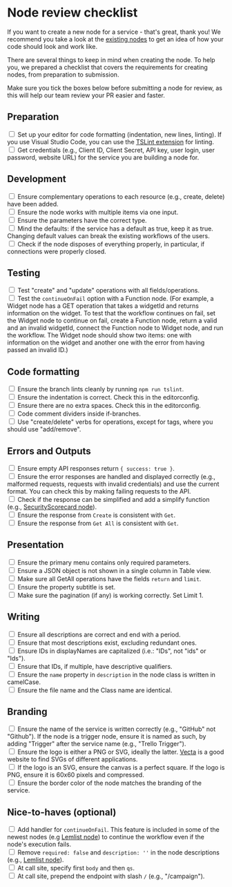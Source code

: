 # Node review checklist

If you want to create a new node for a service - that's great, thank you! We recommend you take a look at the [existing nodes](https://github.com/n8n-io/n8n/tree/master/packages/nodes-base/nodes) to get an idea of how your code should look and work like.

There are several things to keep in mind when creating the node. To help you, we prepared a checklist that covers the requirements for creating nodes, from preparation to submission.

Make sure you tick the boxes below before submitting a node for review, as this will help our team review your PR easier and faster.

## Preparation
<input type="checkbox"> Set up your editor for code formatting (indentation, new lines, linting). If you use Visual Studio Code, you can use the <a href="https://marketplace.visualstudio.com/items?itemName=ms-vscode.vscode-typescript-tslint-plugin">TSLint extension</a> for linting.</input> <br>
<input type="checkbox"> Get credentials (e.g., Client ID, Client Secret, API key, user login, user password, website URL) for the service you are building a node for.</input>

## Development

<input type="checkbox"> Ensure complementary operations to each resource (e.g., create, delete) have been added.</input><br>
<input type="checkbox"> Ensure the node works with multiple items via one input.</input><br>
<input type="checkbox"> Ensure the parameters have the correct type.</input><br>
<input type="checkbox"> Mind the defaults: if the service has a default as true, keep it as true. Changing default values can break the existing workflows of the users.</input><br>
<input type="checkbox"> Check if the node disposes of everything properly, in particular, if connections were properly closed.</input><br>

## Testing

<input type="checkbox"> Test "create" and "update" operations with all fields/operations.</input><br>
<input type="checkbox"> Test the `continueOnFail` option with a Function node. (For example, a Widget node has a GET operation that takes a widgetId and returns information on the widget. To test that the workflow continues on fail, set the Widget node to continue on fail, create a Function node, return a valid and an invalid widgetId, connect the Function node to Widget node, and run the workflow. The Widget node should show two items: one with information on the widget and another one with the error from having passed an invalid ID.)</input><br>

## Code formatting

<input type="checkbox"> Ensure the branch lints cleanly by running `npm run tslint`.</input><br>
<input type="checkbox"> Ensure the indentation is correct. Check this in the editorconfig.</input><br>
<input type="checkbox"> Ensure there are no extra spaces. Check this in the editorconfig.</input><br>
<input type="checkbox"> Code comment dividers inside if-branches.</input><br>
<input type="checkbox"> Use "create/delete" verbs for operations, except for tags, where you should use "add/remove".</input><br>

## Errors and Outputs

<input type="checkbox"> Ensure empty API responses return `{ success: true }`.</input><br>
<input type="checkbox"> Ensure the error responses are handled and displayed correctly (e.g., malformed requests, requests with invalid credentials) and use the current format. You can check this by making failing requests to the API.</input><br>
<input type="checkbox"> Check if the response can be simplified and add a simplify function (e.g., <a href="https://github.com/n8n-io/n8n/blob/master/packages/nodes-base/nodes/SecurityScorecard/GenericFunctions.ts">SecurityScorecard node</a>).</input><br>
<input type="checkbox"> Ensure the response from `Create` is consistent with `Get`.</input><br>
<input type="checkbox"> Ensure the response from `Get All` is consistent with `Get`.</input><br>

## Presentation

<input type="checkbox"> Ensure the primary menu contains only required parameters.</input><br>
<input type="checkbox"> Ensure a JSON object is not shown in a single column in Table view.</input><br>
<input type="checkbox"> Make sure all GetAll operations have the fields `return` and `limit`.</input><br>
<input type="checkbox"> Ensure the property subtitle is set.</input><br>
<input type="checkbox"> Make sure the pagination (if any) is working correctly. Set Limit 1.</input><br>

## Writing

<input type="checkbox"> Ensure all descriptions are correct and end with a period.</input><br>
<input type="checkbox"> Ensure that most descriptions exist, excluding redundant ones.</input><br>
<input type="checkbox"> Ensure IDs in displayNames are capitalized (i.e.: "IDs", not "ids" or "Ids").</input><br>
<input type="checkbox"> Ensure that IDs, if multiple, have descriptive qualifiers.</input><br>
<input type="checkbox"> Ensure the `name` property in `description` in the node class is written in camelCase.</input><br>
<input type="checkbox"> Ensure the file name and the Class name are identical.</input><br>

## Branding

<input type="checkbox"> Ensure the name of the service is written correctly (e.g., "GitHub" not "Github"). If the node is a trigger node, ensure it is named as such, by adding "Trigger" after the service name (e.g., "Trello Trigger").</input><br>
<input type="checkbox"> Ensure the logo is either a PNG or SVG, ideally the latter. <a href="https://vecta.io/symbols">Vecta</a> is a good website to find SVGs of different applications.</input><br>
<input type="checkbox"> If the logo is an SVG, ensure the canvas is a perfect square. If the logo is PNG, ensure it is 60x60 pixels and compressed.</input><br>
<input type="checkbox"> Ensure the border color of the node matches the branding of the service.</input><br>

## Nice-to-haves (optional)
<input type="checkbox"> Add handler for `continueOnFail`. This feature is included in some of the newest nodes (e.g <a href="https://github.com/n8n-io/n8n/blob/master/packages/nodes-base/nodes/Lemlist/Lemlist.node.ts">Lemlist node</a>) to continue the workflow even if the node's execution fails.</input><br>
<input type="checkbox"> Remove `required: false` and `description: ''` in the node descriptions (e.g., <a href="https://github.com/n8n-io/n8n/tree/master/packages/nodes-base/nodes/Lemlist/descriptions">Lemlist node</a>).</input><br>
<input type="checkbox"> At call site, specify first `body` and then `qs`.</input><br>
<input type="checkbox"> At call site, prepend the endpoint with slash `/` (e.g., "/campaign").</input><br>
